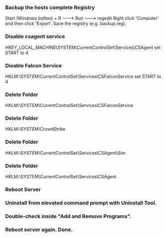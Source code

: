 ### Backup the hosts complete Registry 
Start (Windows button) + R ---> Run ---> regedit
Right click 'Computer' and then click 'Export'. Save the registry (e.g. backup.reg).

### Disable csagent service
HKEY_LOCAL_MACHINE\SYSTEM\CurrentControlSet\Services\CSAgent
set START to 4

### Disable Falcon Service
HKLM:\SYSTEM\CurrentControlSet\Services\CSFalconService
set START to 4

### Delete Folder
HKLM:\SYSTEM\CurrentControlSet\Services\CSFalconService

### Delete Folder
HKLM:\SYSTEM\CrowdStrike

### Delete Folder
HKLM:\SYSTEM\CurrentControlSet\Services\CSAgent\Sim

### Delete Folder
HKLM:\SYSTEM\CurrentControlSet\Services\CSAgent

### Reboot Server

### Uninstall from elevated command prompt with Uninstall Tool.

### Double-check inside "Add and Remove Programs".

### Reboot server again. Done.
